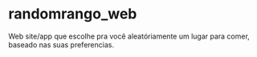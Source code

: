 randomrango_web
===============

Web site/app que escolhe pra você aleatóriamente um lugar para comer, baseado nas suas preferencias.
